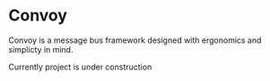 # Convoy

Convoy is a message bus framework designed with ergonomics and simplicty in mind.

Currently project is under construction
